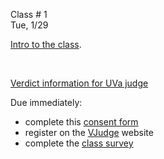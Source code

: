 <div class="lecture1">

<div class="column_date">
<p markdown="block">

Class # 1 <br>
Tue, 1/29



</p>
</div>

<div class="column_materials">
<p markdown="block">

[Intro to the class](slides/01-course_intro.html).

<br>

[Verdict information for UVa judge](https://uva.onlinejudge.org/index.php?option=com_content&task=view&id=16&Itemid=31)

</p>
</div>

<div class="column_assign">
<p markdown="block">

Due immediately:

- complete this [consent form](https://goo.gl/forms/VkjzkgH9LUSoNJno1)
- register on the [VJudge](https://vjudge.net/) website
- complete the [class survey](https://goo.gl/forms/j5KAcZQLllvYjd083)



</p>
</div>

</div>
